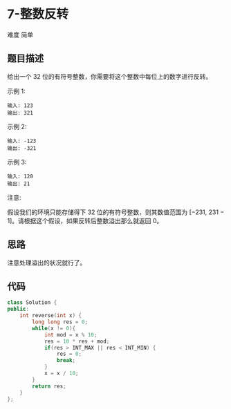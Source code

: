 # 7-整数反转

难度 简单



## 题目描述

给出一个 32 位的有符号整数，你需要将这个整数中每位上的数字进行反转。

示例 1:
```
输入: 123
输出: 321
```
 示例 2:
```
输入: -123
输出: -321
```
示例 3:
```
输入: 120
输出: 21
```
注意:

假设我们的环境只能存储得下 32 位的有符号整数，则其数值范围为 [−231,  231 − 1]。请根据这个假设，如果反转后整数溢出那么就返回 0。



## 思路

注意处理溢出的状况就行了。



## 代码

```c++
class Solution {
public:
    int reverse(int x) {
        long long res = 0;
        while(x != 0){
            int mod = x % 10;
            res = 10 * res + mod;
            if(res > INT_MAX || res < INT_MIN) {
                res = 0;
                break;
            }
            x = x / 10;
        }
        return res;
    }
};
```

